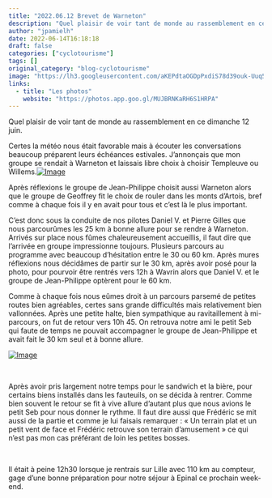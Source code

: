 ```yaml
---
title: "2022.06.12 Brevet de Warneton"
description: "Quel plaisir de voir tant de monde au rassemblement en ce dimanche 12 juin."
author: "jpamielh"
date: 2022-06-14T16:18:18
draft: false
categories: ["cyclotourisme"]
tags: []
original_category: "blog-cyclotourisme"
image: "https://lh3.googleusercontent.com/aKEPdtaOGDpPxdiS78d39ouk-Uuq5s98RIPmhz1VYkp6pGvnRF0jUkgPmshjye-4B7yzpsfQbombAdhPJ8x7wbMohsneJ8-3KY6hfHMLI7zkRoTABv64PI9f9UDJ6cnzNyoqUEM1Vayq5QP1oo0fJL3-HEdgfHiCczVSiho5VzbSmqX71gRFR1hVjpnVT7_h6Th8strdypKjkuS7f9xeWhyVDSDJtONca89NQO8z57v1mN8osJTYv59Sg_2dinSD6_MnQ2FSdTyC7E77fB160-pStMCiiqsL9qvlawxbNNpV4oX5AzCkibpduy_4ha5bX_fCr1FM8ZNwCDAMQEGVpmExRlY9661sEUkZYrnSWxcuMfS_05FsfxLh8E95ZPqGU0i8iWzDihyKyxx8uLnp4CD_BBmcB2rn5sYB75WUqhVxTve_eM02XQpMei7YCXEDajRPDKFvHv2XpcdbuQeYeY5K_5S4A401DBkVI7Mt1mp0zcSK1OCkGqqNcLJ9_3UvI4VYP13wP-6Y3b-sCMRLuzX5GBTJr15Se-bQcqbloYTJ2JvffUZnPmDmNqicYkYCodijX77hQwqQSDXTBX9IYm-1OHzxQBwVft8JkWuAs0reap2PglT0i2Eq_6Pf_corVWDJL54oEbsnrJ4iwxLCSynVy-e18GudRux8X9W5s07m3aL7TsFV480xN4KVEMsu6YSEDh0bXtV44r9JVwcJAM1RVgrd6ngje1TRRLdCMewPNakq73wgryjc7JrCRQA=w1174-h881-no?authuser=0"
links:
  - title: "Les photos"
    website: "https://photos.app.goo.gl/MUJBRNKaRH6S1HRPA"
---
```


Quel plaisir de voir tant de monde au rassemblement en ce dimanche 12 juin.

<!--more-->

Certes la météo nous était favorable mais à écouter les conversations beaucoup préparent leurs échéances estivales. J’annonçais que mon groupe se rendait à Warneton et laissais libre choix à choisir Templeuve ou Willems.[![Image](https://lh3.googleusercontent.com/pw/AM-JKLXxOjKn4n215Mctt9HM-4YuKjLBN0bXuiK_UycGRIRu32aSRq-Jlh3a87qSMXA6pYqfCjwo2281GRDwdUd_lQFQq03S7pImXqK8GTHhP-UmkCPW-xjbpHkCsv7PXW4AoqBZbmkLg_u7N16_2698EvHSHg=w1174-h881-no?authuser=0)](https://lh3.googleusercontent.com/pw/AM-JKLXxOjKn4n215Mctt9HM-4YuKjLBN0bXuiK_UycGRIRu32aSRq-Jlh3a87qSMXA6pYqfCjwo2281GRDwdUd_lQFQq03S7pImXqK8GTHhP-UmkCPW-xjbpHkCsv7PXW4AoqBZbmkLg_u7N16_2698EvHSHg=w1174-h881-no?authuser=0)

Après réflexions le groupe de Jean-Philippe choisit aussi Warneton alors que le groupe de Geoffrey fit le choix de rouler dans les monts d’Artois, bref comme à chaque fois il y en avait pour tous et c’est là le plus important.

C’est donc sous la conduite de nos pilotes Daniel V. et Pierre Gilles que nous parcourûmes les 25 km à bonne allure pour se rendre à Warneton. Arrivés sur place nous fûmes chaleureusement accueillis, il faut dire que l’arrivée en groupe impressionne toujours. Plusieurs parcours au programme avec beaucoup d’hésitation entre le 30 ou 60 km. Après mures réflexions nous décidâmes de partir sur le 30 km, après avoir posé pour la photo, pour pourvoir être rentrés vers 12h à Wavrin alors que Daniel V. et le groupe de Jean-Philippe optèrent pour le 60 km.

Comme à chaque fois nous eûmes droit à un parcours parsemé de petites routes bien agréables, certes sans grande difficultés mais relativement bien vallonnées. Après une petite halte, bien sympathique au ravitaillement à mi-parcours, on fut de retour vers 10h 45. On retrouva notre ami le petit Seb qui faute de temps ne pouvait accompagner le groupe de Jean-Philippe et avait fait le 30 km seul et à bonne allure.

[![Image](https://lh3.googleusercontent.com/pw/AM-JKLXAFkr8Sk-HevCjH1mSgtNzZfzs-u_lvMfbUOzrMLZd8uYUebHfaOl94FrYlEoXcWDmo3VM14Lch5ukoE-668pF_N8Eeo6eBvMNUPQrPCtHi3lRjojWJZnTY2xM6cgz938EqkIg6Ks-skfDYn3nQow3KA=w1174-h881-no?authuser=0)](https://lh3.googleusercontent.com/pw/AM-JKLXAFkr8Sk-HevCjH1mSgtNzZfzs-u_lvMfbUOzrMLZd8uYUebHfaOl94FrYlEoXcWDmo3VM14Lch5ukoE-668pF_N8Eeo6eBvMNUPQrPCtHi3lRjojWJZnTY2xM6cgz938EqkIg6Ks-skfDYn3nQow3KA=w1174-h881-no?authuser=0)

&nbsp;

Après avoir pris largement notre temps pour le sandwich et la bière, pour certains biens installés dans les fauteuils, on se décida à rentrer. Comme bien souvent le retour se fit à vive allure d’autant plus que nous avions le petit Seb pour nous donner le rythme. Il faut dire aussi que Frédéric se mit aussi de la partie et comme je lui faisais remarquer&nbsp;: «&nbsp;Un terrain plat et un petit vent de face et Frédéric retrouve son terrain d’amusement&nbsp;» ce qui n’est pas mon cas préférant de loin les petites bosses.

&nbsp;

Il était à peine 12h30 lorsque je rentrais sur Lille avec 110 km au compteur, gage d’une bonne préparation pour notre séjour à Epinal ce prochain week-end.